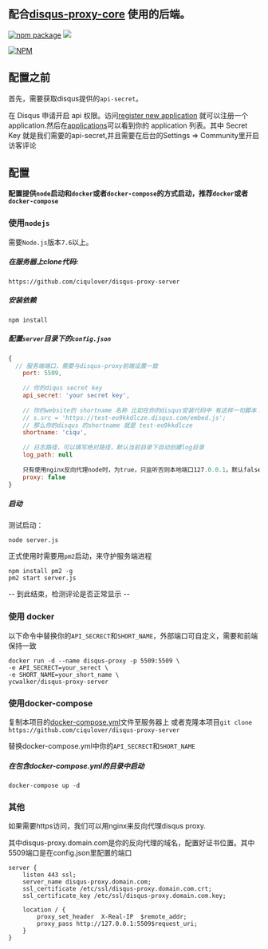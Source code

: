 ## 配合[disqus-proxy-core](https://github.com/ciqulover/disqus-proxy-core) 使用的后端。

[![npm package](https://img.shields.io/npm/v/disqus-proxy-server.svg?style=flat)](https://www.npmjs.org/package/disqus-proxy-server)
![](https://img.shields.io/badge/node-%3E7.6-brightgreen.svg)

[![NPM](https://nodei.co/npm/disqus-proxy-server.png)](https://nodei.co/npm/disqus-proxy-server/)

## 配置之前

首先，需要获取disqus提供的`api-secret`。

在 Disqus 申请开启 api 权限。访问[register new application](https://disqus.com/api/applications/register/) 就可以注册一个 application.然后在[applications](https://disqus.com/api/applications/)可以看到你的 application 列表。其中 Secret Key 就是我们需要的api-secret,并且需要在后台的Settings => Community里开启访客评论


## 配置

**配置提供`node`启动和`docker`或者`docker-compose`的方式启动，推荐`docker`或者`docker-compose`**

### 使用`nodejs`

需要`Node.js`版本`7.6`以上。

##### 在服务器上clone代码:
```
https://github.com/ciqulover/disqus-proxy-server
```
##### 安装依赖 
```
npm install
```

##### 配置`server`目录下的`config.json`
``` js
{
  // 服务端端口，需要与disqus-proxy前端设置一致
    port: 5509,
  
    // 你的diqus secret key
    api_secret: 'your secret key',
  
    // 你的website的 shortname 名称 比如在你的disqus安装代码中 有这样一句脚本：
    // s.src = 'https://test-eo9kkdlcze.disqus.com/embed.js';
    // 那么你的disqus 的shortname 就是 test-eo9kkdlcze
    shortname: 'ciqu',
  
    // 日志路径，可以填写绝对路径，默认当前目录下自动创建log目录
    log_path: null
    
    只有使用nginx反向代理node时，为true，只监听否则本地端口127.0.0.1，默认false，监听0.0.0.0
    proxy: false
}

```

##### 启动

测试启动：
```
node server.js
```

正式使用时需要用`pm2`启动，来守护服务端进程

```
npm install pm2 -g
pm2 start server.js
```

-- 到此结束，检测评论是否正常显示 --


### 使用 docker

以下命令中替换你的`API_SECRECT`和`SHORT_NAME`，外部端口可自定义，需要和前端保持一致

```shell
docker run -d --name disqus-proxy -p 5509:5509 \
-e API_SECRECT=your_serect \
-e SHORT_NAME=your_short_name \
ycwalker/disqus-proxy-server 

```

### 使用docker-compose

复制本项目的[docker-compose.yml](https://github.com/ciqulover/disqus-proxy-server/blob/master/docker-compose.yml)文件至服务器上
或者克隆本项目`git clone https://github.com/ciqulover/disqus-proxy-server`

替换docker-compose.yml中你的`API_SECRECT`和`SHORT_NAME`

##### 在包含docker-compose.yml的目录中启动
```
docker-compose up -d
```

### 其他

如果需要https访问，我们可以用nginx来反向代理disqus proxy.

其中disqus-proxy.domain.com是你的反向代理的域名，配置好证书位置。其中5509端口是在config.json里配置的端口

```nginx
server {
    listen 443 ssl;
    server_name disqus-proxy.domain.com;
    ssl_certificate /etc/ssl/disqus-proxy.domain.com.crt;
    ssl_certificate_key /etc/ssl/disqus-proxy.domain.com.key;
    
    location / {
        proxy_set_header  X-Real-IP  $remote_addr;
        proxy_pass http://127.0.0.1:5509$request_uri;
    }
}
```
